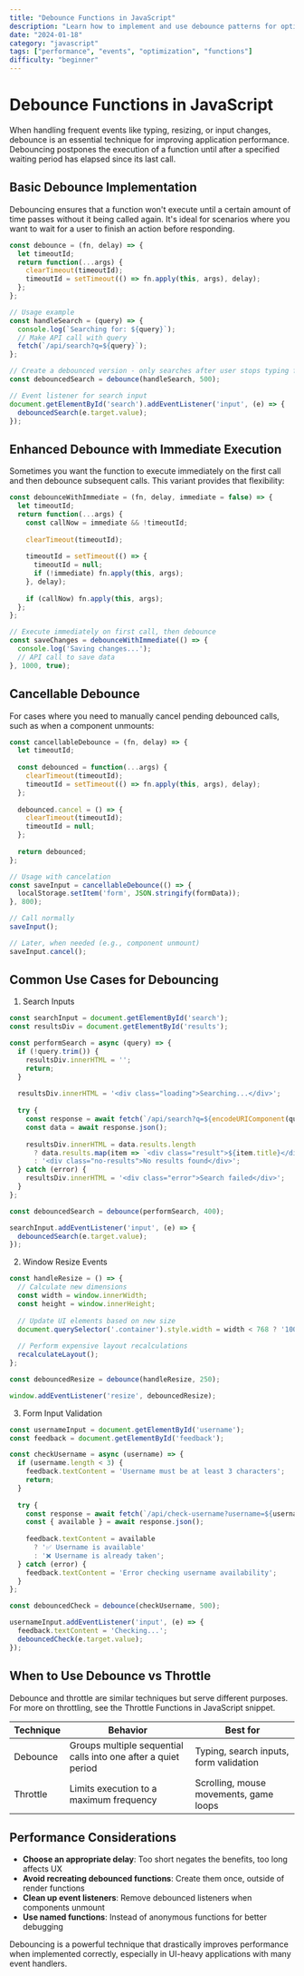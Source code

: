 ```yaml
---
title: "Debounce Functions in JavaScript"
description: "Learn how to implement and use debounce patterns for optimizing frequent events"
date: "2024-01-18"
category: "javascript"
tags: ["performance", "events", "optimization", "functions"]
difficulty: "beginner"
---
```


# Debounce Functions in JavaScript

When handling frequent events like typing, resizing, or input changes, debounce is an essential technique for improving application performance. Debouncing postpones the execution of a function until after a specified waiting period has elapsed since its last call.

## Basic Debounce Implementation

Debouncing ensures that a function won't execute until a certain amount of time passes without it being called again. It's ideal for scenarios where you want to wait for a user to finish an action before responding.

```javascript
const debounce = (fn, delay) => {
  let timeoutId;
  return function(...args) {
    clearTimeout(timeoutId);
    timeoutId = setTimeout(() => fn.apply(this, args), delay);
  };
};

// Usage example
const handleSearch = (query) => {
  console.log(`Searching for: ${query}`);
  // Make API call with query
  fetch(`/api/search?q=${query}`);
};

// Create a debounced version - only searches after user stops typing for 500ms
const debouncedSearch = debounce(handleSearch, 500);

// Event listener for search input
document.getElementById('search').addEventListener('input', (e) => {
  debouncedSearch(e.target.value);
});
```

## Enhanced Debounce with Immediate Execution

Sometimes you want the function to execute immediately on the first call and then debounce subsequent calls. This variant provides that flexibility:

```typescript
const debounceWithImmediate = (fn, delay, immediate = false) => {
  let timeoutId;
  return function(...args) {
    const callNow = immediate && !timeoutId;
    
    clearTimeout(timeoutId);
    
    timeoutId = setTimeout(() => {
      timeoutId = null;
      if (!immediate) fn.apply(this, args);
    }, delay);
    
    if (callNow) fn.apply(this, args);
  };
};

// Execute immediately on first call, then debounce
const saveChanges = debounceWithImmediate(() => {
  console.log('Saving changes...');
  // API call to save data
}, 1000, true);
```

## Cancellable Debounce

For cases where you need to manually cancel pending debounced calls, such as when a component unmounts:

```typescript
const cancellableDebounce = (fn, delay) => {
  let timeoutId;
  
  const debounced = function(...args) {
    clearTimeout(timeoutId);
    timeoutId = setTimeout(() => fn.apply(this, args), delay);
  };
  
  debounced.cancel = () => {
    clearTimeout(timeoutId);
    timeoutId = null;
  };
  
  return debounced;
};

// Usage with cancelation
const saveInput = cancellableDebounce(() => {
  localStorage.setItem('form', JSON.stringify(formData));
}, 800);

// Call normally
saveInput();

// Later, when needed (e.g., component unmount)
saveInput.cancel();
```

## Common Use Cases for Debouncing

1. Search Inputs

```typescript
const searchInput = document.getElementById('search');
const resultsDiv = document.getElementById('results');

const performSearch = async (query) => {
  if (!query.trim()) {
    resultsDiv.innerHTML = '';
    return;
  }
  
  resultsDiv.innerHTML = '<div class="loading">Searching...</div>';
  
  try {
    const response = await fetch(`/api/search?q=${encodeURIComponent(query)}`);
    const data = await response.json();
    
    resultsDiv.innerHTML = data.results.length 
      ? data.results.map(item => `<div class="result">${item.title}</div>`).join('')
      : '<div class="no-results">No results found</div>';
  } catch (error) {
    resultsDiv.innerHTML = '<div class="error">Search failed</div>';
  }
};

const debouncedSearch = debounce(performSearch, 400);

searchInput.addEventListener('input', (e) => {
  debouncedSearch(e.target.value);
});
```

2. Window Resize Events

```typescript
const handleResize = () => {
  // Calculate new dimensions
  const width = window.innerWidth;
  const height = window.innerHeight;
  
  // Update UI elements based on new size
  document.querySelector('.container').style.width = width < 768 ? '100%' : '80%';
  
  // Perform expensive layout recalculations
  recalculateLayout();
};

const debouncedResize = debounce(handleResize, 250);

window.addEventListener('resize', debouncedResize);
```

3. Form Input Validation

```typescript
const usernameInput = document.getElementById('username');
const feedback = document.getElementById('feedback');

const checkUsername = async (username) => {
  if (username.length < 3) {
    feedback.textContent = 'Username must be at least 3 characters';
    return;
  }
  
  try {
    const response = await fetch(`/api/check-username?username=${username}`);
    const { available } = await response.json();
    
    feedback.textContent = available
      ? '✅ Username is available'
      : '❌ Username is already taken';
  } catch (error) {
    feedback.textContent = 'Error checking username availability';
  }
};

const debouncedCheck = debounce(checkUsername, 500);

usernameInput.addEventListener('input', (e) => {
  feedback.textContent = 'Checking...';
  debouncedCheck(e.target.value);
});
```

## When to Use Debounce vs Throttle

Debounce and throttle are similar techniques but serve different purposes. For more on throttling, see the Throttle Functions in JavaScript snippet.


| Technique | Behavior | Best for |
|-----------|-------------|----------|
| Debounce | Groups multiple sequential calls into one after a quiet period | Typing, search inputs, form validation |
| Throttle | Limits execution to a maximum frequency | Scrolling, mouse movements, game loops |

## Performance Considerations

- **Choose an appropriate delay**: Too short negates the benefits, too long affects UX
- **Avoid recreating debounced functions**: Create them once, outside of render functions
- **Clean up event listeners**: Remove debounced listeners when components unmount
- **Use named functions**: Instead of anonymous functions for better debugging

Debouncing is a powerful technique that drastically improves performance when implemented correctly, especially in UI-heavy applications with many event handlers.